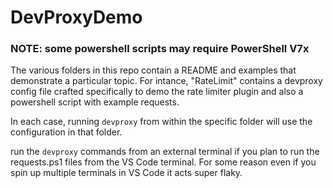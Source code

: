 # DevProxyDemo

### NOTE: some powershell scripts may require PowerShell V7x

The various folders in this repo contain a README and examples that demonstrate a particular topic.
For intance, "RateLimit" contains a devproxy config file crafted specifically to demo the rate limiter plugin and also a powershell script with example requests. 

In each case, running `devproxy` from within the specific folder will use the configuration in that folder.

run the `devproxy` commands from an external terminal if you plan to run the requests.ps1 files from the VS Code terminal. For some reason even if you spin up multiple terminals in VS Code it acts super flaky.